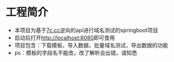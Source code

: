 # 工程简介

- 本项目为基于[7c.cc](http://7c.cc/)逆向的api进行域名测试的springboot项目
- 启动后打开[http://localhost:8080](http://localhost:8080)即可食用
- 项目包含：下载模板，导入数据，批量域名测试，导出数据的功能
- ps：模板的字段名不能改，改了解析会出错，请知悉